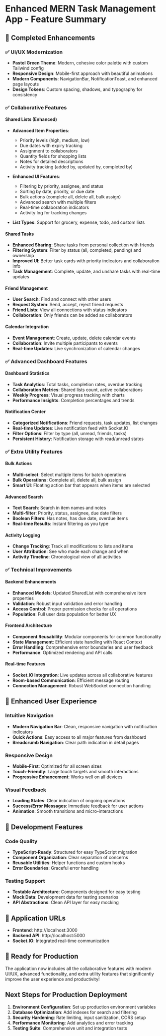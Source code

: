 # Enhanced MERN Task Management App - Feature Summary

## 🎯 Completed Enhancements

### ✅ UI/UX Modernization
- **Pastel Green Theme**: Modern, cohesive color palette with custom Tailwind config
- **Responsive Design**: Mobile-first approach with beautiful animations
- **Modern Components**: NavigationBar, NotificationToast, and enhanced page layouts
- **Design Tokens**: Custom spacing, shadows, and typography for consistency

### ✅ Collaborative Features

#### Shared Lists (Enhanced)
- **Advanced Item Properties**: 
  - Priority levels (high, medium, low)
  - Due dates with expiry tracking
  - Assignment to collaborators
  - Quantity fields for shopping lists
  - Notes for detailed descriptions
  - Activity tracking (added by, updated by, completed by)

- **Enhanced UI Features**:
  - Filtering by priority, assignee, and status
  - Sorting by date, priority, or due date
  - Bulk actions (complete all, delete all, bulk assign)
  - Advanced search with multiple filters
  - Real-time collaboration indicators
  - Activity log for tracking changes

- **List Types**: Support for grocery, expense, todo, and custom lists

#### Shared Tasks
- **Enhanced Sharing**: Share tasks from personal collection with friends
- **Filtering System**: Filter by status (all, completed, pending) and ownership
- **Improved UI**: Better task cards with priority indicators and collaboration info
- **Task Management**: Complete, update, and unshare tasks with real-time updates

#### Friend Management
- **User Search**: Find and connect with other users
- **Request System**: Send, accept, reject friend requests
- **Friend Lists**: View all connections with status indicators
- **Collaboration**: Only friends can be added as collaborators

#### Calendar Integration
- **Event Management**: Create, update, delete calendar events
- **Collaboration**: Invite multiple participants to events
- **Real-time Updates**: Live synchronization of calendar changes

### ✅ Advanced Dashboard Features

#### Dashboard Statistics
- **Task Analytics**: Total tasks, completion rates, overdue tracking
- **Collaboration Metrics**: Shared lists count, active collaborations
- **Weekly Progress**: Visual progress tracking with charts
- **Performance Insights**: Completion percentages and trends

#### Notification Center
- **Categorized Notifications**: Friend requests, task updates, list changes
- **Real-time Updates**: Live notification feed with Socket.IO
- **Filter Options**: Filter by type (all, unread, friends, tasks)
- **Persistent History**: Notification storage with read/unread states

### ✅ Extra Utility Features

#### Bulk Actions
- **Multi-select**: Select multiple items for batch operations
- **Bulk Operations**: Complete all, delete all, bulk assign
- **Smart UI**: Floating action bar that appears when items are selected

#### Advanced Search
- **Text Search**: Search in item names and notes
- **Multi-filter**: Priority, status, assignee, due date filters
- **Boolean Filters**: Has notes, has due date, overdue items
- **Real-time Results**: Instant filtering as you type

#### Activity Logging
- **Change Tracking**: Track all modifications to lists and items
- **User Attribution**: See who made each change and when
- **Activity Timeline**: Chronological view of all activities

### ✅ Technical Improvements

#### Backend Enhancements
- **Enhanced Models**: Updated SharedList with comprehensive item properties
- **Validation**: Robust input validation and error handling
- **Access Control**: Proper permission checks for all operations
- **Population**: Full user data population for better UX

#### Frontend Architecture
- **Component Reusability**: Modular components for common functionality
- **State Management**: Efficient state handling with React Context
- **Error Handling**: Comprehensive error boundaries and user feedback
- **Performance**: Optimized rendering and API calls

#### Real-time Features
- **Socket.IO Integration**: Live updates across all collaborative features
- **Room-based Communication**: Efficient message routing
- **Connection Management**: Robust WebSocket connection handling

## 🚀 Enhanced User Experience

### Intuitive Navigation
- **Modern Navigation Bar**: Clean, responsive navigation with notification indicators
- **Quick Actions**: Easy access to all major features from dashboard
- **Breadcrumb Navigation**: Clear path indication in detail pages

### Responsive Design
- **Mobile-First**: Optimized for all screen sizes
- **Touch-Friendly**: Large touch targets and smooth interactions
- **Progressive Enhancement**: Works well on all devices

### Visual Feedback
- **Loading States**: Clear indication of ongoing operations
- **Success/Error Messages**: Immediate feedback for user actions
- **Animation**: Smooth transitions and micro-interactions

## 🔧 Development Features

### Code Quality
- **TypeScript-Ready**: Structured for easy TypeScript migration
- **Component Organization**: Clear separation of concerns
- **Reusable Utilities**: Helper functions and custom hooks
- **Error Boundaries**: Graceful error handling

### Testing Support
- **Testable Architecture**: Components designed for easy testing
- **Mock Data**: Development data for testing scenarios
- **API Abstractions**: Clean API layer for easy mocking

## 📱 Application URLs
- **Frontend**: http://localhost:3000
- **Backend API**: http://localhost:5000
- **Socket.IO**: Integrated real-time communication

## 🎉 Ready for Production
The application now includes all the collaborative features with modern UI/UX, advanced functionality, and extra utility features that significantly improve the user experience and productivity!

## Next Steps for Production Deployment
1. **Environment Configuration**: Set up production environment variables
2. **Database Optimization**: Add indexes for search and filtering
3. **Security Hardening**: Rate limiting, input sanitization, CORS setup
4. **Performance Monitoring**: Add analytics and error tracking
5. **Testing Suite**: Comprehensive unit and integration tests
